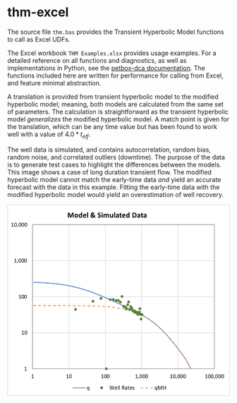 # thm-excel

The source file `thm.bas` provides the Transient Hyperbolic Model functions to call as Excel UDFs.

The Excel workbook `THM Examples.xlsx` provides usage examples. For a detailed reference on all functions and diagnostics, as well as implementations in Python, see the
[petbox-dca documentation](!https://petbox-dca.readthedocs.io/en/latest/api.html#petbox.dca.THM). The functions included here are written for performance for calling from Excel, and feature minimal abstraction.

A translation is provided from transient hyperbolic model to the modified hyperbolic model; meaning, both models are calculated from the same set of parameters. The calculation is straightforward as the transient hyperbolic model *generalizes* the modified hyperbolic model. A match point is given for the translation, which can be any time value but has been found to work well with a value of $4.0 * t_{elf}$.

The well data is simulated, and contains autocorrelation, random bias, random noise, and correlated outliers (downtime). The purpose of the data is to generate test cases to highlight the differences between the models. This image shows a case of long duration transient flow. The modified hyperbolic model cannot match the early-time data *and* yield an accurate forecast with the data in this example. Fitting the early-time data with the modified hyperbolic model would yield an overestimation of well recovery.

![Example Comparison](./example.png)
